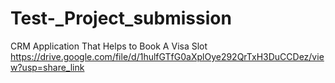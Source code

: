 # Test-_Project_submission
CRM Application That Helps to Book A Visa Slot
https://drive.google.com/file/d/1hulfGTfG0aXplOye292QrTxH3DuCCDez/view?usp=share_link
